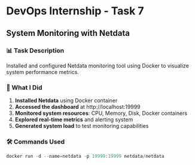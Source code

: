# DevOps Internship - Task 7
## System Monitoring with Netdata

### 📊 Task Description
Installed and configured Netdata monitoring tool using Docker to visualize system performance metrics.

### 🚀 What I Did
1. **Installed Netdata** using Docker container
2. **Accessed the dashboard** at http://localhost:19999
3. **Monitored system resources**: CPU, Memory, Disk, Docker containers
4. **Explored real-time metrics** and alerting system
5. **Generated system load** to test monitoring capabilities

### 🛠️ Commands Used
```powershell
docker run -d --name=netdata -p 19999:19999 netdata/netdata
